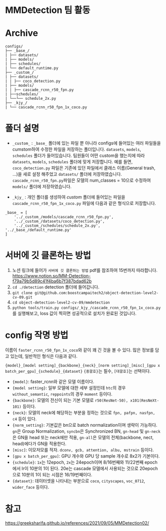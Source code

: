 # MMDetection 팀 활동 

# Archive

```
configs/
├── _base_/
| ├── datasets/
| ├── models/
| ├── schedules/
| └── default_runtime.py
├── _custom_/
| ├── datasets/
| | ├── coco_detection.py
| ├── models/
| | ├── cascade_rcnn_r50_fpn.py
| ├──schedules/
| └──└── schedule_2x.py
├── _kjy_/
| └── cascade_rcnn_r50_fpn_1x_coco.py
```


# 폴더 설명
- ```_custom_``` : ```_base_``` 폴더에 있는 파일 뿐 아니라 configs에 들어있는 여러 파일들을 cumstom하여 수정한 파일을 저장하는 폴더입니다. ```datasets```, ```models```, ```schedules``` 폴더가 들어있습니다. 팀원들이 어떤 custom을 했는지에 따라 ```datasets```, ```models```, ```schedules``` 폴더에 맞게 저장합니다. 예를 들면, ```coco_detection.py``` 파일은 기존에 있던 파일에서 클래스 이름(General trash, ...)을 새로 설정 해주었고 ```datasets/``` 폴더에 저장하였습니다. ```cascade_rcnn_r50_fpn.py```파일은 모델의 num_classes = 10으로 수정하여 ```models/``` 폴더에 저장하였습니다.

- ```_kjy_``` : 개인 폴더를 생성하여 _custom_ 폴더에 들어있는 파일을 ```cascade_rcnn_r50_fpn_1x_coco.py``` 파일에 다음과 같은 형식으로 저장합니다.
```
_base_ = [
    '../_custom_/models/cascade_rcnn_r50_fpn.py',
    '../_custom_/datasets/coco_detection.py',
    '../_custom_/schedules/schedule_2x.py', '../_base_/default_runtime.py'
]
```

# 서버에 깃 클론하는 방법

1. 노션 링크에 들어가 ```서버에 깃 클론하는 방법``` pdf를 참조하여 15번까지 따라합니다.  https://www.notion.so/MM-Detection-f79a79b5d89c41f4ba6b7f387bdad62b
2. ``` cd ./detection ``` detection 폴더에 들어갑니다.
3. ``` git clone git@github.com:boostcampaitech2/object-detection-level2-cv-09.git ```
4. ``` cd object-detection-level2-cv-09/mmdetection ```
5. ``` python tools/train.py configs/_kjy_/cascade_rcnn_r50_fpn_1x_coco.py ``` 를 실행해보고, loss 값이 찍히면 성공적으로 설치가 완료된 것입니다.


# config 작명 방법
이름이 ```faster_rcnn_r50_fpn_1x_coco```와 같이 꽤 긴 것을 볼 수 있다. 많은 정보를 담고 있는데, 일반적인 형식은 다음과 같다.

```{model}_[model setting]_{backbone}_{neck}_[norm setting]_[misc]_[gpu x batch_per_gpu]_{schedule}_{dataset}```
```{중괄호}```는 필수, ```[대괄호]```는 선택이다.

- ```{model}```: faster_rcnn와 같은 모델 이름이다.
- ```{model setting}```: 일부 모델에 대한 세부 설정인데 ```htc```의 경우 ```without_semantic```, ```reppoints```의 경우 ```moment``` 등이다.
- ```{backbone}```: 모델의 전신이 되는 기본 모델로 ```r50(ResNet-50), x101(ResNeXt-101)``` 등이다.
- ```{neck}```: 모델의 neck에 해당하는 부분을 정하는 것으로 ```fpn, pafpn, nasfpn, c4``` 등이 있다.
- ```{norm_setting}```: 기본값은 bn으로 batch normalization이며 생략이 가능하다. ```gn```은 Group Normalization, ```syncbn```은 Synchronized BN, ```gn-head``` 및 ```gn-neck```은 GN을 head 또는 neck에만 적용, ```gn-all```은 모델의 전체(backbone, nect, head)에다가 GN을 적용한다.
- ```[misc]```: 이모저모를 적자. ```dconv, gcb, attention, albu, mstrain``` 등이다.
- ```[gpu x batch_per_gpu]```: GPU 개수와 GPU 당 sample 개수로 8x2가 기본이다.
- ```{schedule}```: ```1x```는 12epoch, ```2x```는 24epoch이며 8/16번째와 11/22번째 epoch에서 lr이 10분의 1이 된다. 20e는 cascade 모델에서 사용되는 것으로 20epoch으로 10분의 1이 되는 시점은 16/19번째이다.
- ```{dataset}```: 데이터셋을 나타내는 부분으로 ```coco```, ```cityscapes```, ```voc_0712```, ```wider_face``` 등이다. 





# 참고 
https://greeksharifa.github.io/references/2021/09/05/MMDetection02/

